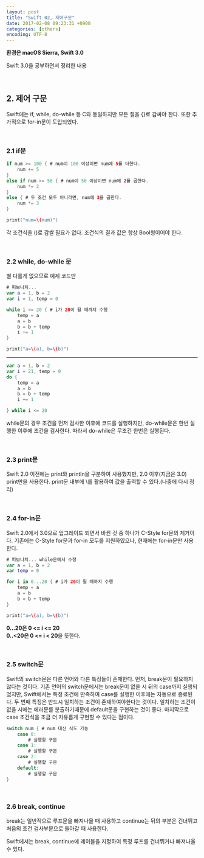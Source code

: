 ```yaml
---
layout: post
title: "Swift 02, 제어구문"
date: 2017-02-08 09:23:31 +0900
categories: [others]
encoding: UTF-8
---
```


**환경은 macOS Sierra, Swift 3.0**

Swift 3.0을 공부하면서 정리한 내용


<br/>


## 2. **제어 구문**

Swift에는 if, while, do-while 등 C와 동일하지만 모든 절을 {}로 감싸야 한다.
또한 추가적으로 for-in문이 도입되었다.


<br/>


### 2.1 **if문**


```swift
if num >= 100 { # num이 100 이상이면 num에 5를 더한다.
    num += 5
}
else if num >= 50 { # num이 50 이상이면 num에 2를 곱한다.
    num *= 2
}
else { # 두 조건 모두 아니라면, num에 3을 곱한다.
    num *= 3
}

print("num=\(num)")
```
각 조건식을 ()로 감쌀 필요가 없다. 조건식의 결과 값은 항상 Bool형이어야 한다. 


<br/>

### 2.2 **while, do-while 문**

별 다를게 없으므로 예제 코드만 

```swift
# 피보나치... 
var a = 1, b = 2
var i = 1, temp = 0

while i <= 20 { # i가 20이 될 때까지 수행
    temp = a 
    a = b
    b = b + temp
    i += 1
}

print("a=\(a), b=\(b)")
```
----

```swift
var a = 1, b = 2
var i = 21, temp = 0
do {
    temp = a 
    a = b
    b = b + temp 
    i += 1

} while i <= 20 
```

while문의 경우 조건을 먼저 검사한 이후에 코드를 실행하지만, do-while문은 한번 실행한 이후에
조건을 검사한다. 따라서 do-while은 무조건 한번은 실행된다. 

<br/>

### 2.3 **print문**

Swift 2.0 이전에는 print와 println을 구분하여 사용했지만, 2.0 이후(지금은 3.0)
print만을 사용한다. print문 내부에 \를 활용하여 값을 출력할 수 있다.(나중에 다시 정리)


<br/>

### 2.4 **for-in문**

Swift 2.0에서 3.0으로 업그레이드 되면서 바뀐 것 중 하나가 C-Style for문의 제거이다. 
기존에는 C-Style for문과 for-in 모두를 지원하였으나, 현재에는 for-in문만 사용한다.


```swift
# 피보나치... while문에서 수정
var a = 1, b = 2
var temp = 0

for i in 0...20 { # i가 20이 될 때까지 수행
    temp = a 
    a = b
    b = b + temp
}

print("a=\(a), b=\(b)")
```

**0...20은 0 <= i <= 20</br>**
**0..<20은 0 <= i < 20**을 뜻한다. 


<br/>

### 2.5 **switch문**

Swift의 switch문은 다른 언어와 다른 특징들이 존재한다. 먼저, break문이 필요하지 않다는 것이다.
기존 언어의 switch문에서는 break문이 없을 시 뒤의 case까지 실행되었지만, Swift에서는
특정 조건에 만족하여 case를 실행한 이후에는 자동으로 종료된다. 두 번째 특징은 반드시 
일치하는 조건이 존재하여야한다는 것이다. 일치하는 조건이 없을 시에는 에러문를 분출하기때문에 default문을 
구현하는 것이 좋다. 마지막으로 case 조건식을 조금 더 자유롭게 구현할 수 있다는 점이다. 

```swift
switch num { # num 대신 식도 가능
    case 0:
        # 실행할 구문
    case 1:
        # 실행할 구문
    case 2:
        # 실행할 구문
    default: 
        # 실행할 구문
}
```

<br/>

### 2.6 **break, continue**

break는 일반적으로 루프문을 빠져나올 때 사용하고 continue는 뒤의 부분은 건너뛰고 처음의
조건 검사부분으로 돌아갈 때 사용한다. 

Swift에서는 break, continue에 레이블을 지정하여 특정 루프를 건너뛰거나 빠져나올 수 있다. 


<br/>
<br/>
